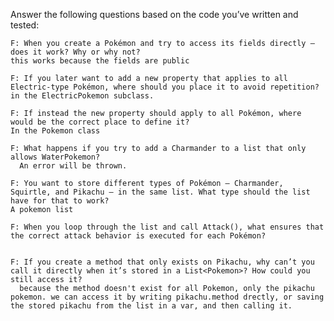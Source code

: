 Answer the following questions based on the code you’ve written and tested:

    F: When you create a Pokémon and try to access its fields directly – does it work? Why or why not?
    this works because the fields are public
    
    F: If you later want to add a new property that applies to all Electric-type Pokémon, where should you place it to avoid repetition?
    in the ElectricPokemon subclass.
    
    F: If instead the new property should apply to all Pokémon, where would be the correct place to define it?
    In the Pokemon class
    
    F: What happens if you try to add a Charmander to a list that only allows WaterPokemon?
      An error will be thrown.
    
    F: You want to store different types of Pokémon – Charmander, Squirtle, and Pikachu – in the same list. What type should the list have for that to work?
    A pokemon list
    
    F: When you loop through the list and call Attack(), what ensures that the correct attack behavior is executed for each Pokémon?
      
    
    F: If you create a method that only exists on Pikachu, why can’t you call it directly when it’s stored in a List<Pokemon>? How could you still access it?
      because the method doesn't exist for all Pokemon, only the pikachu pokemon. we can access it by writing pikachu.method drectly, or saving the stored pikachu from the list in a var, and then calling it. 
